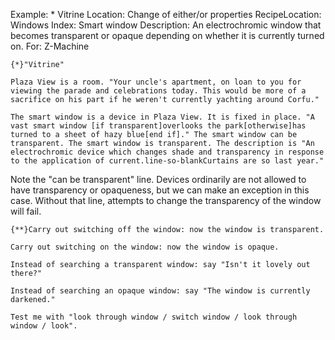 Example: * Vitrine
Location: Change of either/or properties
RecipeLocation: Windows
Index: Smart window
Description: An electrochromic window that becomes transparent or opaque depending on whether it is currently turned on.
For: Z-Machine

  

``` inform7
{*}"Vitrine"

Plaza View is a room. "Your uncle's apartment, on loan to you for viewing the parade and celebrations today. This would be more of a sacrifice on his part if he weren't currently yachting around Corfu."

The smart window is a device in Plaza View. It is fixed in place. "A vast smart window [if transparent]overlooks the park[otherwise]has turned to a sheet of hazy blue[end if]." The smart window can be transparent. The smart window is transparent. The description is "An electrochromic device which changes shade and transparency in response to the application of current.line-so-blankCurtains are so last year."
```

  
Note the "can be transparent" line. Devices ordinarily are not allowed to have transparency or opaqueness, but we can make an exception in this case. Without that line, attempts to change the transparency of the window will fail.

  

``` inform7
{**}Carry out switching off the window: now the window is transparent.

Carry out switching on the window: now the window is opaque.

Instead of searching a transparent window: say "Isn't it lovely out there?"

Instead of searching an opaque window: say "The window is currently darkened."

Test me with "look through window / switch window / look through window / look".
```

